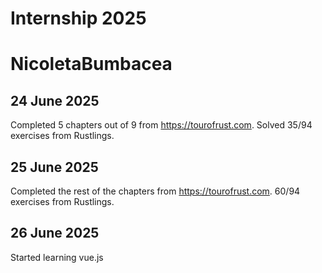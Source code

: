 # Internship 2025
# NicoletaBumbacea

## 24 June 2025

Completed 5 chapters out of 9 from https://tourofrust.com.
Solved 35/94 exercises from Rustlings.

## 25 June 2025

Completed the rest of the chapters from https://tourofrust.com.
60/94 exercises from Rustlings.

## 26 June 2025

Started learning vue.js


